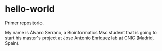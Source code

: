 # hello-world
Primer repositorio.

My name is Álvaro Serrano, a Bioinformatics Msc student that is going to start his master's project at Jose Antonio Enríquez lab at CNIC (Madrid, Spain). 
